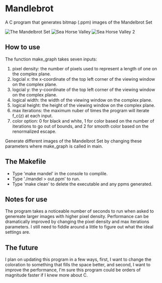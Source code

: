 # Mandlebrot
A C program that generates bitmap (.ppm) images of the Mandelbrot Set

![The Mandelbrot Set](https://github.com/rabisnath/Mandelbrot/tree/master/Scrapbook/test.png)
![Sea Horse Valley](https://github.com/rabisnath/Mandelbrot/tree/master/Scrapbook/seahorse_valley1.png)
![Sea Horse Valley 2](https://github.com/rabisnath/Mandelbrot/tree/master/Scrapbook/seahorse_valley2.png)

## How to use
The function make_graph takes seven inputs:
1) pixel density: the number of pixels used to represent a length of one on the complex plane.
2) logcial x: the x-coordinate of the top left corner of the viewing window on the complex plane. 
3) logcial y: the y-coordinate of the top left corner of the viewing window on the complex plane.
4) logical width: the width of the viewing window on the complex plane.
5) logical height: the height of the viewing window on the complex plane.
6) max iterations: the maximum nuber of times the program will iterate f_c(z) at each input.
7) color option: 0 for black and white, 1 for color based on the number of iterations to go out of bounds, and 2 for smooth color based on the renormalized escape.

Generate different images of the Mandelbrot Set by changing these parameters where make_graph is called in main.

## The Makefile
- Type 'make mandel' in the console to complile.
- Type './mandel > out.ppm' to run.
- Type 'make clean' to delete the executable and any ppms generated.

## Notes for use
The program takes a noticeable number of seconds to run when asked to genereate larger images with higher pixel density. Performance can be dramatically improved by changing the pixel density and max iterations parameters. I still need to fiddle around a little to figure out what the ideal settings are.

## The future
I plan on updating this program in a few ways, first, I want to change the coloration to something that fills the space better, and second, I want to improve the performance, I'm sure this program could be orders of magnitude faster if I knew more about C.

